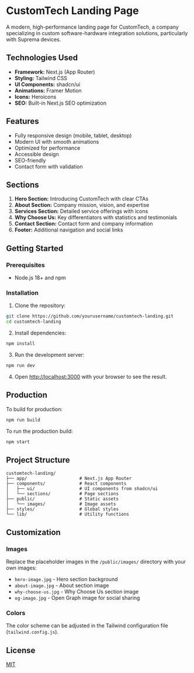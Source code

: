 # CustomTech Landing Page

A modern, high-performance landing page for CustomTech, a company specializing in custom software-hardware integration solutions, particularly with Suprema devices.

## Technologies Used

- **Framework:** Next.js (App Router)
- **Styling:** Tailwind CSS
- **UI Components:** shadcn/ui
- **Animations:** Framer Motion
- **Icons:** Heroicons
- **SEO:** Built-in Next.js SEO optimization

## Features

- Fully responsive design (mobile, tablet, desktop)
- Modern UI with smooth animations
- Optimized for performance
- Accessible design
- SEO-friendly
- Contact form with validation

## Sections

1. **Hero Section:** Introducing CustomTech with clear CTAs
2. **About Section:** Company mission, vision, and expertise
3. **Services Section:** Detailed service offerings with icons
4. **Why Choose Us:** Key differentiators with statistics and testimonials
5. **Contact Section:** Contact form and company information
6. **Footer:** Additional navigation and social links

## Getting Started

### Prerequisites

- Node.js 18+ and npm

### Installation

1. Clone the repository:
```bash
git clone https://github.com/yourusername/customtech-landing.git
cd customtech-landing
```

2. Install dependencies:
```bash
npm install
```

3. Run the development server:
```bash
npm run dev
```

4. Open [http://localhost:3000](http://localhost:3000) with your browser to see the result.

## Production

To build for production:

```bash
npm run build
```

To run the production build:

```bash
npm start
```

## Project Structure

```
customtech-landing/
├── app/                    # Next.js App Router
├── components/             # React components
│   ├── ui/                 # UI components from shadcn/ui
│   └── sections/           # Page sections
├── public/                 # Static assets
│   └── images/             # Image assets
├── styles/                 # Global styles
└── lib/                    # Utility functions
```

## Customization

### Images

Replace the placeholder images in the `/public/images/` directory with your own images:

- `hero-image.jpg` - Hero section background
- `about-image.jpg` - About section image
- `why-choose-us.jpg` - Why Choose Us section image
- `og-image.jpg` - Open Graph image for social sharing

### Colors

The color scheme can be adjusted in the Tailwind configuration file (`tailwind.config.js`).

## License

[MIT](https://choosealicense.com/licenses/mit/)
